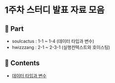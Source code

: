 # 1주차 스터디 발표 자료 모음

## 🧐 Part

- soulcactus : 1-1 ~ 1-4 (데이터 타입과 변수)
- hwizzzang : 2-1 ~ 2-3-1 (실행컨텍스트와 호이스팅)

## 📝 Contents

- [데이터 타입과 변수](./part01/README.md)
